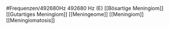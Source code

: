 #Frequenzen/492680Hz
492680 Hz (E)
[[Bösartige Meningiom]]
[[Gutartiges Meningiom]]
[[Meningeome]]
[[Meningiom]]
[[Meningiomatosis]]